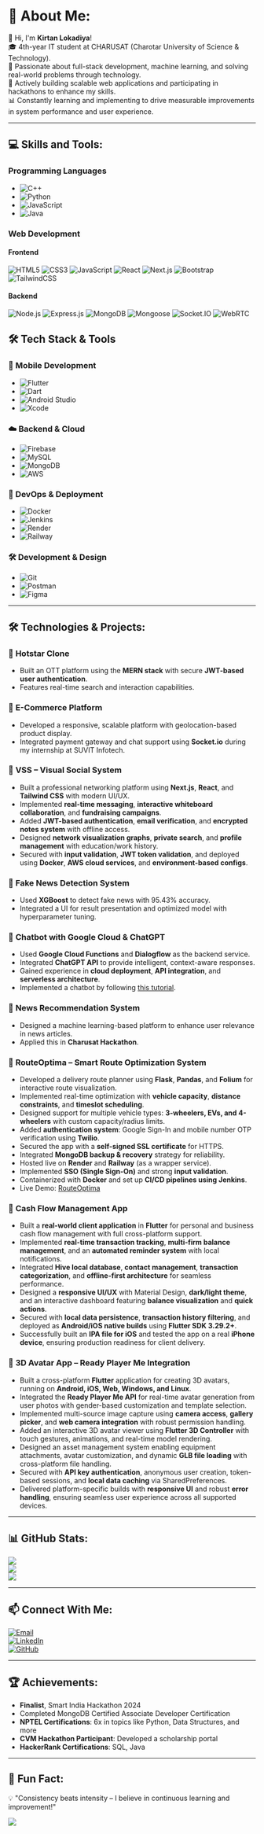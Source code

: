 # 💫 About Me:
👋 Hi, I'm **Kirtan Lokadiya**!  
🎓 4th-year IT student at CHARUSAT (Charotar University of Science & Technology).  
🌟 Passionate about full-stack development, machine learning, and solving real-world problems through technology.  
🚀 Actively building scalable web applications and participating in hackathons to enhance my skills.  
📊 Constantly learning and implementing to drive measurable improvements in system performance and user experience.  

---

## 💻 Skills and Tools:
### **Programming Languages**
- ![C++](https://img.shields.io/badge/c++-%2300599C.svg?style=for-the-badge&logo=c%2B%2B&logoColor=white)
- ![Python](https://img.shields.io/badge/python-3670A0?style=for-the-badge&logo=python&logoColor=ffdd54)
- ![JavaScript](https://img.shields.io/badge/javascript-%23323330.svg?style=for-the-badge&logo=javascript&logoColor=%23F7DF1E)
- ![Java](https://img.shields.io/badge/java-%23ED8B00.svg?style=for-the-badge&logo=openjdk&logoColor=white)
### **Web Development**

#### Frontend
![HTML5](https://img.shields.io/badge/html5-%23E34F26.svg?style=for-the-badge&logo=html5&logoColor=white)
![CSS3](https://img.shields.io/badge/css3-%231572B6.svg?style=for-the-badge&logo=css3&logoColor=white)
![JavaScript](https://img.shields.io/badge/javascript-%23323330.svg?style=for-the-badge&logo=javascript&logoColor=%23F7DF1E)
![React](https://img.shields.io/badge/react-%2320232a.svg?style=for-the-badge&logo=react&logoColor=%2361DAFB)
![Next.js](https://img.shields.io/badge/next.js-000000?style=for-the-badge&logo=next.js&logoColor=white)
![Bootstrap](https://img.shields.io/badge/Bootstrap-%23563D7C.svg?style=for-the-badge&logo=bootstrap&logoColor=white)
![TailwindCSS](https://img.shields.io/badge/tailwindcss-%2338B2AC.svg?style=for-the-badge&logo=tailwind-css&logoColor=white)

#### Backend
![Node.js](https://img.shields.io/badge/node.js-6DA55F?style=for-the-badge&logo=node.js&logoColor=white)
![Express.js](https://img.shields.io/badge/express.js-%23404d59.svg?style=for-the-badge&logo=express&logoColor=%2361DAFB)
![MongoDB](https://img.shields.io/badge/mongodb-%234ea94b.svg?style=for-the-badge&logo=mongodb&logoColor=white)
![Mongoose](https://img.shields.io/badge/mongoose-%23880000.svg?style=for-the-badge&logo=mongoose&logoColor=white)
![Socket.IO](https://img.shields.io/badge/Socket.IO-010101?style=for-the-badge&logo=socketdotio&logoColor=white)
![WebRTC](https://img.shields.io/badge/WebRTC-333333?style=for-the-badge&logo=webrtc&logoColor=white)

## 🛠️ Tech Stack & Tools

### 📱 Mobile Development
- ![Flutter](https://img.shields.io/badge/Flutter-%2302569B.svg?style=for-the-badge&logo=flutter&logoColor=white)  
- ![Dart](https://img.shields.io/badge/Dart-%230175C2.svg?style=for-the-badge&logo=dart&logoColor=white)  
- ![Android Studio](https://img.shields.io/badge/Android%20Studio-3DDC84.svg?style=for-the-badge&logo=android-studio&logoColor=white)  
- ![Xcode](https://img.shields.io/badge/Xcode-147EFB.svg?style=for-the-badge&logo=xcode&logoColor=white)  

### ☁️ Backend & Cloud
- ![Firebase](https://img.shields.io/badge/firebase-%23039BE5.svg?style=for-the-badge&logo=firebase&logoColor=white)  
- ![MySQL](https://img.shields.io/badge/mysql-%2300f.svg?style=for-the-badge&logo=mysql&logoColor=white)  
- ![MongoDB](https://img.shields.io/badge/MongoDB-%2347A248.svg?style=for-the-badge&logo=mongodb&logoColor=white)  
- ![AWS](https://img.shields.io/badge/AWS-%23FF9900.svg?style=for-the-badge&logo=amazonaws&logoColor=white)  

### 🔧 DevOps & Deployment
- ![Docker](https://img.shields.io/badge/docker-%230db7ed.svg?style=for-the-badge&logo=docker&logoColor=white)  
- ![Jenkins](https://img.shields.io/badge/Jenkins-%232C5263.svg?style=for-the-badge&logo=jenkins&logoColor=white)  
- ![Render](https://img.shields.io/badge/Render-%2300B4D8.svg?style=for-the-badge&logo=render&logoColor=white)  
- ![Railway](https://img.shields.io/badge/Railway-%230B0D0E.svg?style=for-the-badge&logo=railway&logoColor=white)  

### 🛠️ Development & Design
- ![Git](https://img.shields.io/badge/git-%23F05033.svg?style=for-the-badge&logo=git&logoColor=white)  
- ![Postman](https://img.shields.io/badge/Postman-%23FF6C37.svg?style=for-the-badge&logo=postman&logoColor=white)  
- ![Figma](https://img.shields.io/badge/Figma-%23F24E1E.svg?style=for-the-badge&logo=figma&logoColor=white)



---

## 🛠️ Technologies & Projects:
### 🔹 **Hotstar Clone**
- Built an OTT platform using the **MERN stack** with secure **JWT-based user authentication**.  
- Features real-time search and interaction capabilities.

### 🔹 **E-Commerce Platform**
- Developed a responsive, scalable platform with geolocation-based product display.  
- Integrated payment gateway and chat support using **Socket.io** during my internship at SUVIT Infotech.  
  
### 🔹 **VSS – Visual Social System**
- Built a professional networking platform using **Next.js**, **React**, and **Tailwind CSS** with modern UI/UX.  
- Implemented **real-time messaging**, **interactive whiteboard collaboration**, and **fundraising campaigns**.  
- Added **JWT-based authentication**, **email verification**, and **encrypted notes system** with offline access.  
- Designed **network visualization graphs**, **private search**, and **profile management** with education/work history.  
- Secured with **input validation**, **JWT token validation**, and deployed using **Docker**, **AWS cloud services**, and **environment-based configs**.

### 🔹 **Fake News Detection System**
- Used **XGBoost** to detect fake news with 95.43% accuracy.  
- Integrated a UI for result presentation and optimized model with hyperparameter tuning.  


### 🔹 **Chatbot with Google Cloud & ChatGPT**
- Used **Google Cloud Functions** and **Dialogflow** as the backend service.  
- Integrated **ChatGPT API** to provide intelligent, context-aware responses.  
- Gained experience in **cloud deployment**, **API integration**, and **serverless architecture**.  
- Implemented a chatbot by following [this tutorial](https://youtu.be/bIV__oseJW8?si=mj02IK28DAB8OjmR).  

### 🔹 **News Recommendation System**
- Designed a machine learning-based platform to enhance user relevance in news articles.  
- Applied this in **Charusat Hackathon**.

### 🔹 **RouteOptima – Smart Route Optimization System**
- Developed a delivery route planner using **Flask**, **Pandas**, and **Folium** for interactive route visualization.  
- Implemented real-time optimization with **vehicle capacity**, **distance constraints**, and **timeslot scheduling**.  
- Designed support for multiple vehicle types: **3-wheelers, EVs, and 4-wheelers** with custom capacity/radius limits.  
- Added **authentication system**: Google Sign-In and mobile number OTP verification using **Twilio**.  
- Secured the app with a **self-signed SSL certificate** for HTTPS.  
- Integrated **MongoDB backup & recovery** strategy for reliability.  
- Hosted live on **Render** and **Railway** (as a wrapper service).  
- Implemented **SSO (Single Sign-On)** and strong **input validation**.  
- Containerized with **Docker** and set up **CI/CD pipelines using Jenkins**.  
- Live Demo: [RouteOptima](https://routeoptima.onrender.com)  


### 🔹 **Cash Flow Management App**
- Built a **real-world client application** in **Flutter** for personal and business cash flow management with full cross-platform support.  
- Implemented **real-time transaction tracking**, **multi-firm balance management**, and an **automated reminder system** with local notifications.  
- Integrated **Hive local database**, **contact management**, **transaction categorization**, and **offline-first architecture** for seamless performance.  
- Designed a **responsive UI/UX** with Material Design, **dark/light theme**, and an interactive dashboard featuring **balance visualization** and **quick actions**.  
- Secured with **local data persistence**, **transaction history filtering**, and deployed as **Android/iOS native builds** using **Flutter SDK 3.29.2+**.  
- Successfully built an **IPA file for iOS** and tested the app on a real **iPhone device**, ensuring production readiness for client delivery.

### 🔹 **3D Avatar App – Ready Player Me Integration**
- Built a cross-platform **Flutter** application for creating 3D avatars, running on **Android, iOS, Web, Windows, and Linux**.  
- Integrated the **Ready Player Me API** for real-time avatar generation from user photos with gender-based customization and template selection.  
- Implemented multi-source image capture using **camera access**, **gallery picker**, and **web camera integration** with robust permission handling.  
- Added an interactive 3D avatar viewer using **Flutter 3D Controller** with touch gestures, animations, and real-time model rendering.  
- Designed an asset management system enabling equipment attachments, avatar customization, and dynamic **GLB file loading** with cross-platform file handling.  
- Secured with **API key authentication**, anonymous user creation, token-based sessions, and **local data caching** via SharedPreferences.  
- Delivered platform-specific builds with **responsive UI** and robust **error handling**, ensuring seamless user experience across all supported devices.  
 
 
  

---

## 📊 GitHub Stats:
![](https://github-readme-stats.vercel.app/api?username=Kirtan-lokadiya&theme=radical&hide_border=false&include_all_commits=false&count_private=true)  
![](https://github-readme-streak-stats.herokuapp.com/?user=Kirtan-lokadiya&theme=radical&hide_border=false)  
![](https://github-readme-stats.vercel.app/api/top-langs/?username=Kirtan-lokadiya&theme=radical&hide_border=false&layout=compact)

---

## 📫 Connect With Me:
[![Email](https://img.shields.io/badge/Email-kirtanlokadiya998%40gmail.com-red)](mailto:kirtanlokadiya998@gmail.com)  
[![LinkedIn](https://img.shields.io/badge/LinkedIn-KirtanLokadiya-blue)](https://www.linkedin.com/in/kirtanlokadiya)  
[![GitHub](https://img.shields.io/badge/GitHub-Kirtan--lokadiya-black)](https://github.com/Kirtan-lokadiya)

---

## 🏆 Achievements:
- **Finalist**, Smart India Hackathon 2024  
- Completed MongoDB Certified Associate Developer Certification  
- **NPTEL Certifications**: 6x in topics like Python, Data Structures, and more  
- **CVM Hackathon Participant**: Developed a scholarship portal  
- **HackerRank Certifications**: SQL, Java  

---

## 🌟 Fun Fact:
💡 "Consistency beats intensity – I believe in continuous learning and improvement!"  

[![](https://visitcount.itsvg.in/api?id=Kirtan-lokadiya&icon=1&color=6)](https://visitcount.itsvg.in)
